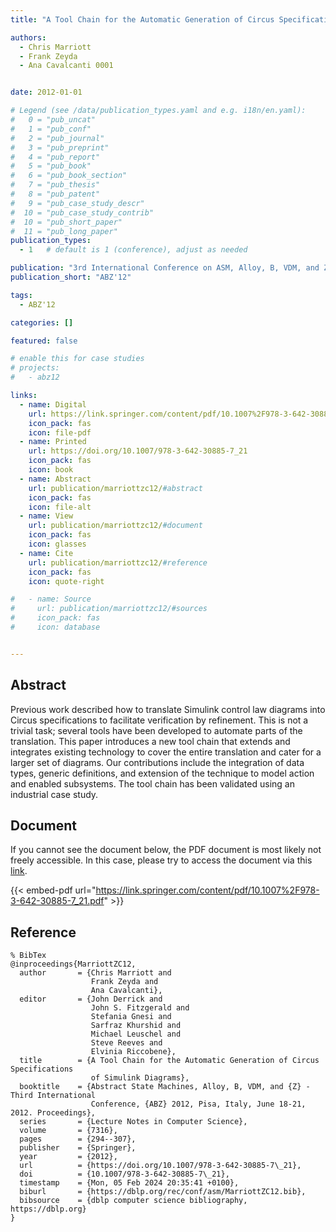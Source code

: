 ```yaml
---
title: "A Tool Chain for the Automatic Generation of Circus Specifications of Simulink Diagrams"

authors:
  - Chris Marriott
  - Frank Zeyda
  - Ana Cavalcanti 0001


date: 2012-01-01

# Legend (see /data/publication_types.yaml and e.g. i18n/en.yaml): 
#   0 = "pub_uncat"
#   1 = "pub_conf"
#   2 = "pub_journal"
#   3 = "pub_preprint"
#   4 = "pub_report"
#   5 = "pub_book"
#   6 = "pub_book_section"
#   7 = "pub_thesis"
#   8 = "pub_patent"
#   9 = "pub_case_study_descr"
#  10 = "pub_case_study_contrib"
#  10 = "pub_short_paper"
#  11 = "pub_long_paper"
publication_types:
  - 1   # default is 1 (conference), adjust as needed

publication: "3rd International Conference on ASM, Alloy, B, VDM, and Z (ABZ'12)"
publication_short: "ABZ'12"

tags:
  - ABZ'12

categories: []

featured: false

# enable this for case studies
# projects:
#   - abz12

links:
  - name: Digital
    url: https://link.springer.com/content/pdf/10.1007%2F978-3-642-30885-7_21.pdf
    icon_pack: fas
    icon: file-pdf
  - name: Printed
    url: https://doi.org/10.1007/978-3-642-30885-7_21
    icon_pack: fas
    icon: book
  - name: Abstract
    url: publication/marriottzc12/#abstract
    icon_pack: fas
    icon: file-alt
  - name: View
    url: publication/marriottzc12/#document
    icon_pack: fas
    icon: glasses
  - name: Cite
    url: publication/marriottzc12/#reference
    icon_pack: fas
    icon: quote-right

#   - name: Source
#     url: publication/marriottzc12/#sources
#     icon_pack: fas
#     icon: database


---
```


## Abstract

Previous work described how to translate Simulink control law diagrams into Circus specifications to facilitate verification by refinement. This is not a trivial task; several tools have been developed to automate parts of the translation. This paper introduces a new tool chain that extends and integrates existing technology to cover the entire translation and cater for a larger set of diagrams. Our contributions include the integration of data types, generic definitions, and extension of the technique to model action and enabled subsystems. The tool chain has been validated using an industrial case study.

## Document

If you cannot see the document below, the PDF document is most likely not freely accessible. In this case, please try to access the document via this <a href="https://link.springer.com/content/pdf/10.1007%2F978-3-642-30885-7_21.pdf">link</a>.

{{< embed-pdf url="https://link.springer.com/content/pdf/10.1007%2F978-3-642-30885-7_21.pdf" >}}

## Reference

```
% BibTex
@inproceedings{MarriottZC12,
  author       = {Chris Marriott and
                  Frank Zeyda and
                  Ana Cavalcanti},
  editor       = {John Derrick and
                  John S. Fitzgerald and
                  Stefania Gnesi and
                  Sarfraz Khurshid and
                  Michael Leuschel and
                  Steve Reeves and
                  Elvinia Riccobene},
  title        = {A Tool Chain for the Automatic Generation of Circus Specifications
                  of Simulink Diagrams},
  booktitle    = {Abstract State Machines, Alloy, B, VDM, and {Z} - Third International
                  Conference, {ABZ} 2012, Pisa, Italy, June 18-21, 2012. Proceedings},
  series       = {Lecture Notes in Computer Science},
  volume       = {7316},
  pages        = {294--307},
  publisher    = {Springer},
  year         = {2012},
  url          = {https://doi.org/10.1007/978-3-642-30885-7\_21},
  doi          = {10.1007/978-3-642-30885-7\_21},
  timestamp    = {Mon, 05 Feb 2024 20:35:41 +0100},
  biburl       = {https://dblp.org/rec/conf/asm/MarriottZC12.bib},
  bibsource    = {dblp computer science bibliography, https://dblp.org}
}


```

<!-- # add information for case study papers (if available)
## Sources

- **Used formal method:**
  [ASM](/method/asm)
- **Resources and tools:**
  Asmeta

For more information, please contact the <a href ="mailto:silvia.bonfanti@unibg.it;arcaini@nii.ac.jp;angelo.gargantini@unibg.it;scandurra@unibg.it;elvinia.riccobene@unimi.it">authors</a>-->

